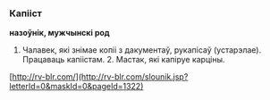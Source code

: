 ### Капііст
**назоўнік, мужчынскі род**

1. Чалавек, які знімае копіі з дакументаў, рукапісаў (устарэлае). Працаваць капіістам. 2. Мастак, які капіруе карціны.

<a rel="author">[http://rv-blr.com/](http://rv-blr.com/slounik.jsp?letterId=0&maskId=0&pageId=1322)</a>

